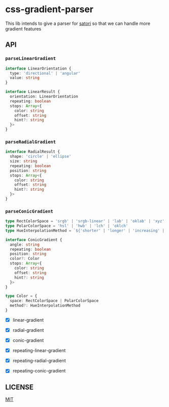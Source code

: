 # css-gradient-parser

This lib intends to give a parser for [satori](https://github.com/vercel/satori) so that we can handle more gradient features


## API
### `parseLinearGradient`
```ts
interface LinearOrientation {
  type: 'directional' | 'angular'
  value: string
}

interface LinearResult {
  orientation: LinearOrientation
  repeating: boolean
  stops: Array<{
    color: string
    offset: string
    hint?: string
  }>
}
```

### `parseRadialGradient`
```ts
interface RadialResult {
  shape: 'circle' | 'ellipse'
  size: string
  repeating: boolean
  position: string
  stops: Array<{
    color: string
    offset: string
    hint?: string
  }>
}
```

### `parseConicGradient`
```ts
type RectColorSpace = 'srgb' | 'srgb-linear' | 'lab' | 'oklab' | 'xyz' | 'xyz-d50' | 'xyz-d65'
type PolarColorSpace = 'hsl' | 'hwb' | 'lch' | 'oklch'
type HueInterpolationMethod = `${'shorter' | 'longer' | 'increasing' | 'decreasing'} hue`

interface ConicGradient {
  angle: string
  repeating: boolean
  position: string
  color?: Color
  stops: Array<{
    color: string
    offset: string
    hint?: string
  }>
}

type Color = {
  space: RectColorSpace | PolarColorSpace
  method?: HueInterpolationMethod
}
```

- [x] linear-gradient
- [x] radial-gradient
- [x] conic-gradient
- [x] repeating-linear-gradient
- [x] repeating-radial-gradient
- [x] repeating-conic-gradient


## LICENSE

[MIT](./LICENSE)
